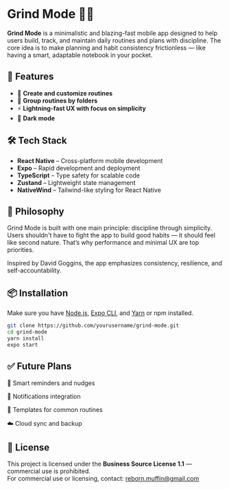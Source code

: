 # Grind Mode 🧠🔥

**Grind Mode** is a minimalistic and blazing-fast mobile app designed to help users build, track, and maintain daily routines and plans with discipline. The core idea is to make planning and habit consistency frictionless — like having a smart, adaptable notebook in your pocket.

## 🚀 Features

- 📅 **Create and customize routines**
- 📌 **Group routines by folders**
- ⚡ **Lightning-fast UX with focus on simplicity**
- 🌙 **Dark mode** 

## 🛠 Tech Stack

- **React Native** – Cross-platform mobile development
- **Expo** – Rapid development and deployment
- **TypeScript** – Type safety for scalable code
- **Zustand** – Lightweight state management
- **NativeWind** – Tailwind-like styling for React Native

## 📱 Philosophy

Grind Mode is built with one main principle: discipline through simplicity. Users shouldn't have to fight the app to build good habits — it should feel like second nature. That’s why performance and minimal UX are top priorities.

Inspired by David Goggins, the app emphasizes consistency, resilience, and self-accountability.

## 📦 Installation

Make sure you have [Node.js](https://nodejs.org), [Expo CLI](https://docs.expo.dev/get-started/installation/), and [Yarn](https://yarnpkg.com/) or npm installed.

```bash
git clone https://github.com/yourusername/grind-mode.git
cd grind-mode
yarn install
expo start
```

## ✅ Future Plans
🧠 Smart reminders and nudges

🔔 Notifications integration

🧩 Templates for common routines

☁️ Cloud sync and backup

## 📄 License

This project is licensed under the **Business Source License 1.1** — commercial use is prohibited.  
For commercial use or licensing, contact: reborn.muffin@gmail.com
